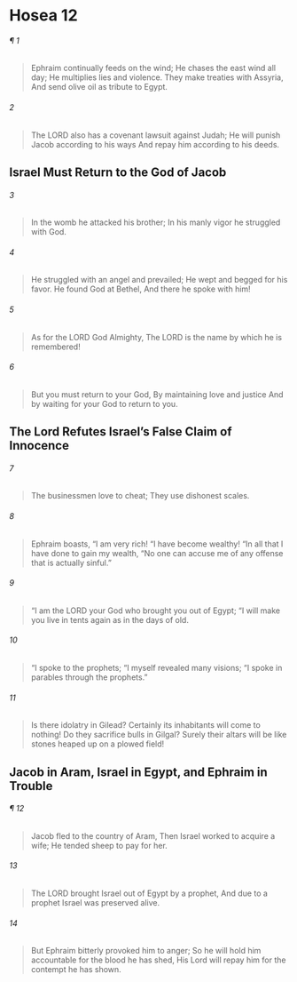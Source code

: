 # Hosea 12
###### ¶ 1
> Ephraim continually feeds on the wind;
> He chases the east wind all day;
> He multiplies lies and violence.
> They make treaties with Assyria,
> And send olive oil as tribute to Egypt.
###### 2
> The LORD also has a covenant lawsuit against Judah;
> He will punish Jacob according to his ways
> And repay him according to his deeds.
## Israel Must Return to the God of Jacob
###### 3
> In the womb he attacked his brother;
> In his manly vigor he struggled with God.
###### 4
> He struggled with an angel and prevailed;
> He wept and begged for his favor.
> He found God at Bethel,
> And there he spoke with him!
###### 5
> As for the LORD God Almighty,
> The LORD is the name by which he is remembered!
###### 6
> But you must return to your God,
> By maintaining love and justice
> And by waiting for your God to return to you.
## The Lord Refutes Israel’s False Claim of Innocence
###### 7
> The businessmen love to cheat;
> They use dishonest scales.
###### 8
> Ephraim boasts, “I am very rich!
> “I have become wealthy!
> “In all that I have done to gain my wealth,
> “No one can accuse me of any offense that is actually sinful.”
###### 9
> “I am the LORD your God who brought you out of Egypt;
> “I will make you live in tents again as in the days of old.
###### 10
> “I spoke to the prophets;
> “I myself revealed many visions;
> “I spoke in parables through the prophets.”
###### 11
> Is there idolatry in Gilead?
> Certainly its inhabitants will come to nothing!
> Do they sacrifice bulls in Gilgal?
> Surely their altars will be like stones heaped up on a plowed field!
## Jacob in Aram, Israel in Egypt, and Ephraim in Trouble
###### ¶ 12
> Jacob fled to the country of Aram,
> Then Israel worked to acquire a wife;
> He tended sheep to pay for her.
###### 13
> The LORD brought Israel out of Egypt by a prophet,
> And due to a prophet Israel was preserved alive.
###### 14
> But Ephraim bitterly provoked him to anger;
> So he will hold him accountable for the blood he has shed,
> His Lord will repay him for the contempt he has shown.
